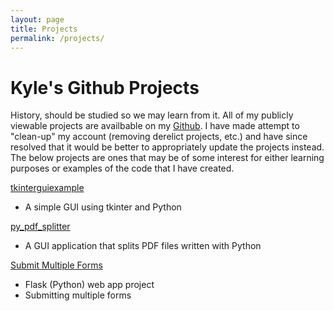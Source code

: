 ```yaml
---
layout: page
title: Projects
permalink: /projects/
---
```


# Kyle's Github Projects

History, should be studied so we may learn from it. All of my publicly viewable projects are availbable on my [Github](https://github.com/KyleEgland). I have made attempt to "clean-up" my account (removing derelict projects, etc.) and have since resolved that it would be better to appropriately update the projects instead. The below projects are ones that may be of some interest for either learning purposes or examples of the code that I have created.

[tkinterguiexample](https://github.com/KyleEgland/tkinterguiexample)
- A simple GUI using tkinter and Python

[py_pdf_splitter](https://github.com/KyleEgland/py_pdf_splitter)
- A GUI application that splits PDF files written with Python

[Submit Multiple Forms]("https://github.com/KyleEgland/flask_multi-form_submit")
- Flask (Python) web app project
- Submitting multiple forms
